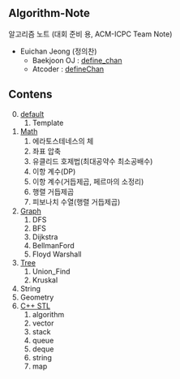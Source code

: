 ## Algorithm-Note

알고리즘 노트 (대회 준비 용, ACM-ICPC Team Note)

* Euichan Jeong (정의찬)
  * Baekjoon OJ : [define_chan](https://www.acmicpc.net/user/define_chan)
  * Atcoder : [defineChan](https://atcoder.jp/)

## Contens

0. [default](https://github.com/Eucha09/Algorithm-Note/tree/main/default)
    1. Template
0. [Math](https://github.com/Eucha09/Algorithm-Note/tree/main/Math)
    1. 에라토스테네스의 체
    1. 좌표 압축
    1. 유클리드 호제법(최대공약수 최소공배수)
    1. 이항 계수(DP)
    1. 이항 계수(거듭제곱, 페르마의 소정리)
    1. 행렬 거듭제곱
    1. 피보나치 수열(행렬 거듭제곱)
0. [Graph](https://github.com/Eucha09/Algorithm-Note/tree/main/Graph)
    1. DFS
    1. BFS
    1. Dijkstra
    1. BellmanFord
    1. Floyd Warshall
0. [Tree]()
    1. Union_Find
    1. Kruskal
0. String
0. Geometry
0. [C++ STL](https://github.com/Eucha09/Algorithm-Note/tree/main/C%2B%2BSTL)
    1. algorithm
    1. vector
    1. stack
    1. queue
    1. deque
    1. string
    1. map
